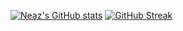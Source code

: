[![Neaz's GitHub stats](https://github-readme-stats.vercel.app/api?username=nz-m)](https://github.com/nz-m/github-readme-stats)
[![GitHub Streak](https://streak-stats.demolab.com/?user=nz-m&theme=dark)](https://git.io/streak-stats)
